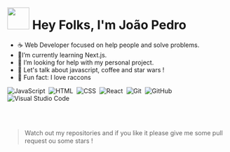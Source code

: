 <h1 align="left">
  <img src="https://raw.githubusercontent.com/alexnaiman/alexnaiman/master/resources/welcomeglitch.gif" width="50px" />
  Hey Folks, I'm João Pedro
</h1>

- ☕ Web Developer focused on help people and solve problems.
- 🔮I’m currently learning Next.js.
- 🤖 I’m looking for help with my personal project.
- 💬 Let's talk about javascript, coffee and star wars !
- 🦝 Fun fact: I love raccons 

![JavaScript](https://img.shields.io/badge/-JavaScript-05122A?style=flat&logo=javascript)&nbsp;
![HTML](https://img.shields.io/badge/-HTML-05122A?style=flat&logo=HTML5)&nbsp;
![CSS](https://img.shields.io/badge/-CSS-05122A?style=flat&logo=CSS3&logoColor=1572B6)&nbsp;
![React](https://img.shields.io/badge/-React-05122A?style=flat&logo=react)&nbsp;
![Git](https://img.shields.io/badge/-Git-05122A?style=flat&logo=git)&nbsp;
![GitHub](https://img.shields.io/badge/-GitHub-05122A?style=flat&logo=github)&nbsp;
![Visual Studio Code](https://img.shields.io/badge/-Visual%20Studio%20Code-05122A?style=flat&logo=visual-studio-code&logoColor=007ACC)&nbsp;

<br></br>
> Watch out my repositories and if you like it please give me some pull request ou some stars ! <img src="https://raw.githubusercontent.com/kaueMarques/kaueMarques/master/hi.gif" width="15px">
